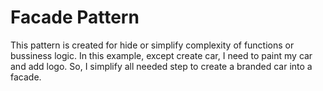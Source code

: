 # Facade Pattern

This pattern is created for hide or simplify complexity of functions or bussiness logic. In this example, except create car, I need to paint my car and add logo. So, I simplify all needed step to create a branded car into a facade.
